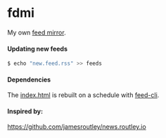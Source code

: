 fdmi
==
My own [feed mirror](https://nhomble.github.io/fdmi/). 

#### Updating new feeds
```bash
$ echo "new.feed.rss" >> feeds
```

#### Dependencies
The [index.html](./index.html) is rebuilt on a schedule with [feed-cli](https://github.com/nhomble/feed-cli).

#### Inspired by:
https://github.com/jamesroutley/news.routley.io